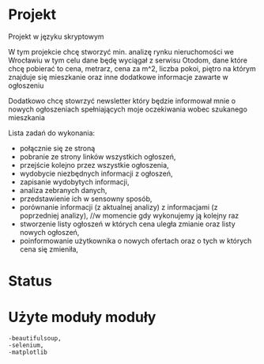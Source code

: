 # Projekt
Projekt w języku skryptowym

W tym projekcie chcę stworzyć min. analizę rynku nieruchomości we Wrocławiu w tym celu dane będę wyciągał z serwisu Otodom,
dane które chcę pobierać to cena, metrarz, cena za m^2, liczba pokoi, piętro na którym znajduje się mieszkanie 
oraz inne dodatkowe informacje zawarte w ogłoszeniu

Dodatkowo chcę stowrzyć newsletter który będzie informował mnie o nowych ogłoszeniach spełniających moje oczekiwania wobec szukanego mieszkania


Lista zadań do wykonania:
- połącznie się ze stroną
- pobranie ze strony linków wszystkich ogłoszeń,
- przejście kolejno przez wszystkie ogłoszenia,
- wydobycie niezbędnych informacji z ogłoszeń,
- zapisanie wydobytych informacji,
- analiza zebranych danych,
- przedstawienie ich w sensowny sposób,
- porównanie informacji (z aktualnej analizy) z informacjami (z poprzedniej analizy), //w momencie gdy wykonujemy ją kolejny raz
- stworzenie listy ogłoszeń w których cena uległa zmianie oraz listy nowych ogłoszeń,
- poinformowanie użytkownika o nowych ofertach oraz o tych w których cena się zmieniła,

# Status


# Użyte moduły moduły 
	-beautifulsoup,
	-selenium,
	-matplotlib

